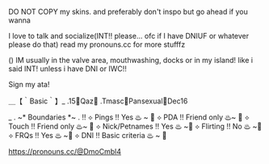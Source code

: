 
DO NOT COPY my skins. and preferably don't inspo but go ahead if you wanna

I love to talk and socialize(INT!! please... ofc if I have DNIUF or whatever please do that)
read my pronouns.cc for more stufffz

() IM usually in the valve area, mouthwashing, docks or in my island! like i said INT! unless i have DNI or IWC!!

Sign my ata!

＿【｀Basic｀】_
.15🍷Qaz🍷
.Tmasc🥀Pansexual🥀Dec16

_ . ~* Boundaries *~ . !!
⟡ Pings !! Yes ♨ ~ 🥀
⟡ PDA !! Friend only ♨~ 🥀
⟡ Touch !! Friend only ♨~ 🥀
⟡ Nick/Petnames !! Yes ♨ ~🥀
⟡ Flirting !! No ♨ ~🥀
⟡ FRQs !! Yes ♨ ~🥀
⟡ DNI !! Basic criteria ♨ ~ 🥀

https://pronouns.cc/@DmoCmbl4
